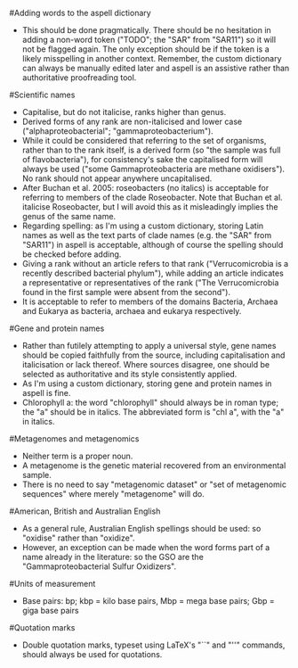 #Adding words to the aspell dictionary
- This should be done pragmatically. There should be no hesitation in adding a non-word token ("TODO"; the "SAR" from "SAR11") so it will not be flagged again. The only exception should be if the token is a likely misspelling in another context. Remember, the custom dictionary can always be manually edited later and aspell is an assistive rather than authoritative proofreading tool.

#Scientific names
- Capitalise, but do not italicise, ranks higher than genus.
- Derived forms of any rank are non-italicised and lower case ("alphaproteobacterial"; "gammaproteobacterium").
- While it could be considered that referring to the set of organisms, rather than to the rank itself, is a derived form (so "the sample was full of flavobacteria"), for consistency's sake the capitalised form will always be used ("some Gammaproteobacteria are methane oxidisers"). No rank should not appear anywhere uncapitalised.
- After Buchan et al. 2005: roseobacters (no italics) is acceptable for referring to members of the clade Roseobacter. Note that Buchan et al. italicise Roseobacter, but I will avoid this as it misleadingly implies the genus of the same name.
- Regarding spelling: as I'm using a custom dictionary, storing Latin names as well as the text parts of clade names (e.g. the "SAR" from "SAR11") in aspell is acceptable, although of course the spelling should be checked before adding.
- Giving a rank without an article refers to that rank ("Verrucomicrobia is a recently described bacterial phylum"), while adding an article indicates a representative or representatives of the rank ("The Verrucomicrobia found in the first sample were absent from the second").
- It is acceptable to refer to members of the domains Bacteria, Archaea and Eukarya as bacteria, archaea and eukarya respectively.

#Gene and protein names
- Rather than futilely attempting to apply a universal style, gene names should be copied faithfully from the source, including capitalisation and italicisation or lack thereof. Where sources disagree, one should be selected as authoritative and its style consistently applied. 
- As I'm using a custom dictionary, storing gene and protein names in aspell is fine.
- Chlorophyll a: the word "chlorophyll" should always be in roman type; the "a" should be in italics. The abbreviated form is "chl a", with the "a" in italics.

#Metagenomes and metagenomics
- Neither term is a proper noun.
- A metagenome is the genetic material recovered from an environmental sample.
- There is no need to say "metagenomic dataset" or "set of metagenomic sequences" where merely "metagenome" will do.

#American, British and Australian English
- As a general rule, Australian English spellings should be used: so "oxidise" rather than "oxidize".
- However, an exception can be made when the word forms part of a name already in the literature: so the GSO are the "Gammaproteobacterial Sulfur Oxidizers".

#Units of measurement
- Base pairs: bp; kbp = kilo base pairs, Mbp = mega base pairs; Gbp = giga base pairs

#Quotation marks
- Double quotation marks, typeset using LaTeX's "``" and "''" commands, should always be used for quotations.
